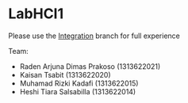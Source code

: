 # LabHCI1

Please use the [Integration](https://github.com/JunederZ/LabHCI1/tree/integration) branch for full experience

Team:
- Raden Arjuna Dimas Prakoso (1313622021)
- Kaisan Tsabit (1313622020)
- Muhamad Rizki Kadafi (1313622015)
- Heshi Tiara Salsabilla (1313622014)
